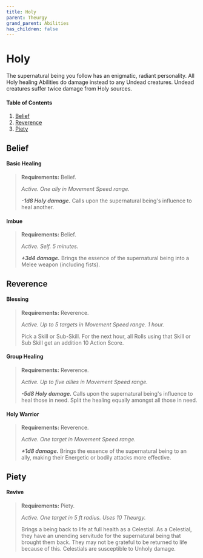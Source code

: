 ```yaml
---
title: Holy
parent: Theurgy
grand_parent: Abilities
has_children: false
---
```


# Holy

The supernatural being you follow has an enigmatic, radiant personality. All Holy healing Abilities do damage instead to any Undead creatures. Undead creatures suffer twice damage from Holy sources.

#### Table of Contents
1. [Belief](#belief)
2. [Reverence](#reverence)
3. [Piety](#piety)

## Belief

#### Basic Healing
> **Requirements:** Belief.
>
> *Active. One ally in Movement Speed range.*
>
> ***-1d8 Holy damage.*** Calls upon the supernatural being's influence to heal another.

#### Imbue
> **Requirements:** Belief.
>
> *Active. Self. 5 minutes.*
>
> ***+3d4 damage.*** Brings the essence of the supernatural being into a Melee weapon (including fists).

## Reverence

#### Blessing
> **Requirements:** Reverence.
>
> *Active. Up to 5 targets in Movement Speed range. 1 hour.*
>
> Pick a Skill or Sub-Skill. For the next hour, all Rolls using that Skill or Sub Skill get an addition 10 Action Score.

#### Group Healing
> **Requirements:** Reverence.
>
> *Active. Up to five allies in Movement Speed range.*
>
> ***-5d8 Holy damage.*** Calls upon the supernatural being's influence to heal those in need. Split the healing equally amongst all those in need.

#### Holy Warrior
> **Requirements:** Reverence.
>
> *Active. One target in Movement Speed range.*
>
> ***+1d8 damage.*** Brings the essence of the supernatural being to an ally, making their Energetic or bodily attacks more effective.

## Piety

#### Revive
> **Requirements:** Piety.
>
> *Active. One target in 5 ft radius. Uses 10 Theurgy.*
>
> Brings a being back to life at full health as a Celestial. As a Celestial, they have an unending servitude for the supernatural being that brought them back. They may not be grateful to be returned to life because of this. Celestials are susceptible to Unholy damage.
